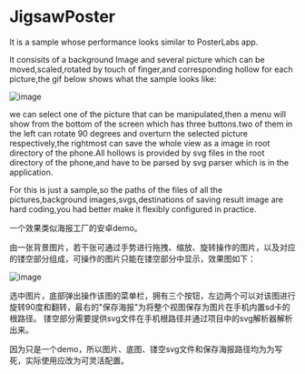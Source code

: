 # JigsawPoster
It is a sample whose performance looks similar to PosterLabs app.

It consisits of a background Image and several picture which can be moved,scaled,rotated by touch of finger,and corresponding hollow for each picture,the gif below shows what the sample looks like:

![image](https://github.com/yanyinan/JigsawPoster/blob/master/%E5%BD%95%E5%B1%8F%E4%B8%93%E5%AE%B6170901115542~4.gif)


we can select one of the picture that can be manipulated,then a menu will show from the bottom of the screen which has three buttons.two of them in the left can rotate 90 degrees and overturn the selected picture respectively,the rightmost can save the whole view as a image in root directory of the phone.All hollows is provided by svg files in the root directory of the phone,and have to be parsed by svg parser  which is in the application.

For this is just a sample,so the paths of the files of all the pictures,background images,svgs,destinations of saving result image are hard coding,you had better make it flexibly configured in practice.





一个效果类似海报工厂的安卓demo。

由一张背景图片，若干张可通过手势进行拖拽、缩放、旋转操作的图片，以及对应的镂空部分组成，可操作的图片只能在镂空部分中显示，效果图如下：

![image](https://github.com/yanyinan/JigsawPoster/blob/master/%E5%BD%95%E5%B1%8F%E4%B8%93%E5%AE%B6170901115542~4.gif)

选中图片，底部弹出操作该图的菜单栏，拥有三个按钮，左边两个可以对该图进行旋转90度和翻转，最右的"保存海报"为将整个视图保存为图片在手机内置sd卡的根路径。
镂空部分需要提供svg文件在手机根路径并通过项目中的svg解析器解析出来。

因为只是一个demo，所以图片、底图、镂空svg文件和保存海报路径均为为写死，实际使用应改为可灵活配置。

